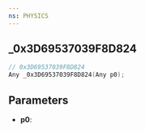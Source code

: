```yaml
---
ns: PHYSICS
---
```

## _0x3D69537039F8D824

```c
// 0x3D69537039F8D824
Any _0x3D69537039F8D824(Any p0);
```

## Parameters
* **p0**:
